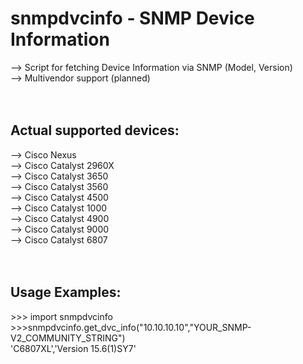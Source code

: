 # snmpdvcinfo - SNMP Device Information
--> Script for fetching Device Information via SNMP (Model, Version)  <br />
--> Multivendor support (planned) <br />
<br />
<br />
## Actual supported devices:
--> Cisco Nexus <br />
--> Cisco Catalyst 2960X <br />
--> Cisco Catalyst 3650 <br />
--> Cisco Catalyst 3560 <br />
--> Cisco Catalyst 4500 <br />
--> Cisco Catalyst 1000 <br />
--> Cisco Catalyst 4900 <br />
--> Cisco Catalyst 9000 <br />
--> Cisco Catalyst 6807 <br />
<br />
<br />
## Usage Examples:
\>>> import snmpdvcinfo <br />
\>>>snmpdvcinfo.get_dvc_info("10.10.10.10","YOUR_SNMP-V2_COMMUNITY_STRING")  <br />
'C6807XL','Version 15.6(1)SY7' <br />
